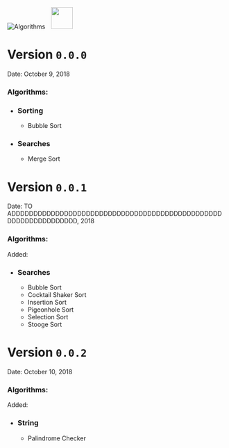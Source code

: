 <div align="left">
<img src="https://cdn.abraham.gq/projects/algorithms/algorithms.svg" alt="Algorithms"> <img src="http://konpa.github.io/devicon/devicon.git/icons/python/python-original.svg" width="50px">
<div>

# Version `0.0.0`

Date: October 9, 2018

### Algorithms:

- ### Sorting
  - Bubble Sort
- ### Searches
  - Merge Sort

# Version `0.0.1`

Date: TO ADDDDDDDDDDDDDDDDDDDDDDDDDDDDDDDDDDDDDDDDDDDDDDDDDDDDDDDDDDDDDDDD, 2018

### Algorithms:

Added:

- ### Searches
  - Bubble Sort
  - Cocktail Shaker Sort
  - Insertion Sort
  - Pigeonhole Sort
  - Selection Sort
  - Stooge Sort

# Version `0.0.2`

Date: October 10, 2018

### Algorithms:

Added:

- ### String
  - Palindrome Checker


